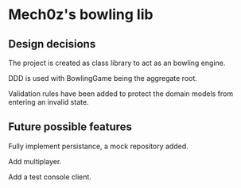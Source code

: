 # Mech0z's bowling lib

## Design decisions
The project is created as class library to act as an bowling engine.

DDD is used with BowlingGame being the aggregate root.

Validation rules have been added to protect the domain models from entering an invalid state.

## Future possible features

Fully implement persistance, a mock repository added.

Add multiplayer.

Add a test console client.
